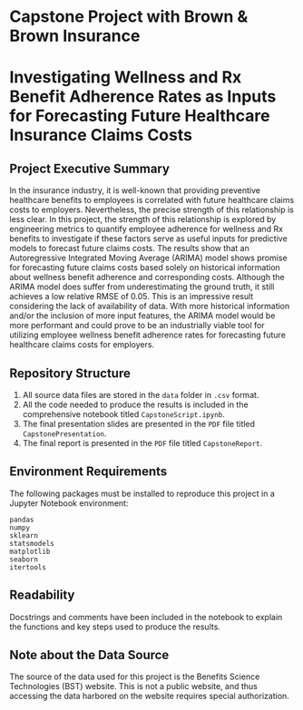 # Capstone Project with Brown & Brown Insurance

# Investigating Wellness and Rx Benefit Adherence Rates as Inputs for Forecasting Future Healthcare Insurance Claims Costs


## Project Executive Summary
In the insurance industry, it is well-known that providing preventive healthcare benefits to employees is correlated with future healthcare claims costs to employers. Nevertheless, the precise strength of this relationship is less clear. In this project, the strength of this relationship is explored by engineering metrics to quantify employee adherence for wellness and Rx benefits to investigate if these factors serve as useful inputs for predictive models to forecast future claims costs. The results show that an Autoregressive Integrated Moving Average (ARIMA) model shows promise for forecasting future claims costs based solely on historical information about wellness benefit adherence and corresponding costs. Although the ARIMA model does suffer from underestimating the ground truth, it still achieves a low relative RMSE of 0.05. This is an impressive result considering the lack of availability of data. With more historical information and/or the inclusion of more input features, the ARIMA model would be more performant and could prove to be an industrially viable tool for utilizing employee wellness benefit adherence rates for forecasting future healthcare claims costs for employers.


## Repository Structure
1. All source data files are stored in the `data` folder in `.csv` format.
2. All the code needed to produce the results is included in the comprehensive notebook titled `CapstoneScript.ipynb`.
3. The final presentation slides are presented in the `PDF` file titled `CapstonePresentation`.
4. The final report is presented in the `PDF` file titled `CapstoneReport`.

## Environment Requirements
The following packages must be installed to reproduce this project in a Jupyter Notebook environment:
```
pandas
numpy
sklearn
statsmodels
matplotlib
seaborn
itertools
```
## Readability
Docstrings and comments have been included in the notebook to explain the functions and key steps used to produce the results. 

## Note about the Data Source
The source of the data used for this project is the Benefits Science Technologies (BST) website. This is not a public website, and thus accessing the data harbored on the website requires special authorization.
